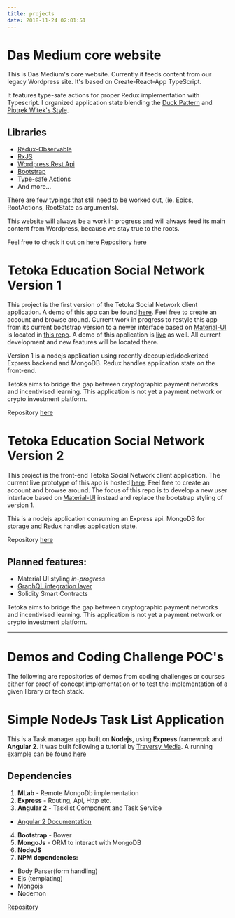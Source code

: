 ```yaml
---
title: projects
date: 2018-11-24 02:01:51
---
```


# Das Medium core website

This is Das Medium's core website. Currently it feeds content from our legacy Wordpress site.
It's based on Create-React-App TypeScript.

It features type-safe actions for proper Redux implementation with Typescript. I organized application state blending the [Duck Pattern](https://github.com/erikras/ducks-modular-redux) and [Piotrek Witek's Style](https://github.com/piotrwitek).

## Libraries

- [Redux-Observable](https://redux-obserable.js.org)
- [RxJS](https://rxjs-dev.firebaseapp.com)
- [Wordpress Rest Api](https://wp.dasmedium.co/wp-json/wp/v2/posts/)
- [Bootstrap](https://getbootstrap.com)
- [Type-safe Actions](https://github.com/piotrwitek/typesafe-actions)
- And more...

There are few typings that still need to be worked out, (ie. Epics, RootActions, RootState as arguments).

This website will always be a work in progress and will always feed its main content from Wordpress, because we stay true to the roots.

Feel free to check it out on [here](https://dasmedium.co)
Repository [here](https://github.com/dasmedium/dasmediumReactWebsite)

# Tetoka Education Social Network Version 1


This project is the first version of the Tetoka Social Network client application.
A demo of this app can be found [here](https://bstrapp.tetoka.co/).
Feel free to create an account and browse around.
Current work in progress to restyle this app from its current bootstrap version to
a newer interface based on [Material-UI](https://material-ui.com/) is located in [this repo](https://github.com/dasmedium/dmsocial). A demo of this application is [live](https://app.tetoka.co) as well. All current development and new features will be located there.

Version 1 is a nodejs application using recently decoupled/dockerized Express backend and MongoDB.
Redux handles application state on the front-end.

Tetoka aims to bridge the gap between cryptographic payment networks and incentivised learning. This application is not yet a payment network or crypto investment platform.

Repository [here](https://github.com/dasmedium/tetokabootstrapapp)

# Tetoka Education Social Network Version 2

This project is the front-end Tetoka Social Network client application.
The current live prototype of this app is hosted [here](https://app.tetoka.co).
Feel free to create an account and browse around.
The focus of this repo is to develop a new user interface based on [Material-UI](https://material-ui.com/) instead and replace the bootstrap styling of version 1.

This is a nodejs application consuming an Express api. MongoDB for storage and Redux handles application state.

Repository [here](https://github.com/dasmedium/dmsocial)

## Planned features:

- Material UI styling _in-progress_
- [GraphQL integration layer](https://github.com/dasmedium/tetokaAPI)
- Solidity Smart Contracts

Tetoka aims to bridge the gap between cryptographic payment networks and incentivised learning. This application is not yet a payment network or crypto investment platform.

***
# Demos and Coding Challenge POC's
The following are repositories of demos from coding challenges or courses either for proof of concept implementation or to test the implementation of a given library or tech stack.

# Simple NodeJs Task List Application

This is a Task manager app built on **Nodejs**, using **Express** framework and
**Angular 2**. It was built following a tutorial by [Traversy Media](https://traversymedia.com).
A running example can be found [here](https://tasklist.dasmedium.co)

## Dependencies

1. **MLab** - Remote MongoDb implementation
2. **Express** - Routing, Api, Http etc.
3. **Angular 2** - Tasklist Component and Task Service

- [Angular 2 Documentation](https://web.archive.org/web/20161011223739/https://angular.io/docs/ts/latest/quickstart.html)

4. **Bootstrap** - Bower
5. **MongoJs** - ORM to interact with MongoDB
6. **NodeJS**
7. **NPM dependencies:**

- Body Parser(form handling)
- Ejs (templating)
- Mongojs
- Nodemon

[Repository](https://github.com/dasmedium/nodeapp)
